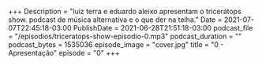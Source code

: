 +++
Description = "luiz terra e eduardo aleixo apresentam o tricerátops show. podcast de música alternativa e o que der na telha."
Date = 2021-07-07T22:45:18-03:00
PublishDate = 2021-06-28T21:51:18-03:00
podcast_file = "/episodios/triceratops-show-episodio-0.mp3"
podcast_duration = ""
podcast_bytes = 1535036
episode_image = "cover.jpg"
title = "0 - Apresentação"
episode = "0"
+++
